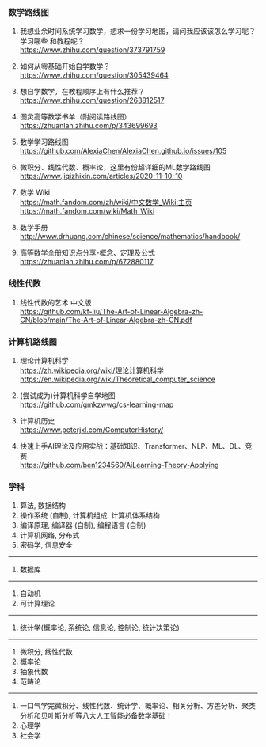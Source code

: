 ### 数学路线图
1. 我想业余时间系统学习数学，想求一份学习地图，请问我应该该怎么学习呢？学习哪些 和教程呢？  
https://www.zhihu.com/question/373791759

1. 如何从零基础开始自学数学？  
https://www.zhihu.com/question/305439464

1. 想自学数学，在教程顺序上有什么推荐？  
https://www.zhihu.com/question/263812517

1. 图灵高等数学书单（附阅读路线图）  
https://zhuanlan.zhihu.com/p/343699693

1. 数学学习路线图  
https://github.com/AlexiaChen/AlexiaChen.github.io/issues/105

1. 微积分、线性代数、概率论，这里有份超详细的ML数学路线图  
https://www.jiqizhixin.com/articles/2020-11-10-10

1. 数学 Wiki  
https://math.fandom.com/zh/wiki/中文数学_Wiki:主页  
https://math.fandom.com/wiki/Math_Wiki

1. 数学手册  
http://www.drhuang.com/chinese/science/mathematics/handbook/

1. 高等数学全册知识点分享-概念、定理及公式  
https://zhuanlan.zhihu.com/p/672880117


### 线性代数
1. 线性代数的艺术 中文版  
https://github.com/kf-liu/The-Art-of-Linear-Algebra-zh-CN/blob/main/The-Art-of-Linear-Algebra-zh-CN.pdf


### 计算机路线图
1. 理论计算机科学  
https://zh.wikipedia.org/wiki/理论计算机科学  
https://en.wikipedia.org/wiki/Theoretical_computer_science

1. (尝试成为)计算机科学自学地图  
https://github.com/gmkzwwg/cs-learning-map

1. 计算机历史  
https://www.peterjxl.com/ComputerHistory/

1. 快速上手AI理论及应用实战：基础知识、Transformer、NLP、ML、DL、竞赛  
https://github.com/ben1234560/AiLearning-Theory-Applying


### 学科
1. 算法, 数据结构
1. 操作系统 (自制), 计算机组成, 计算机体系结构
1. 编译原理, 编译器 (自制), 编程语言 (自制)
1. 计算机网络, 分布式
1. 密码学, 信息安全
---
1. 数据库
---
1. 自动机
1. 可计算理论
---
1. 统计学(概率论, 系统论, 信息论, 控制论, 统计决策论)
---
1. 微积分, 线性代数
1. 概率论
1. 抽象代数
1. 范畴论
---
1. 一口气学完微积分、线性代数、统计学、概率论、相关分析、方差分析、聚类分析和贝叶斯分析等八大人工智能必备数学基础！
1. 心理学
1. 社会学
